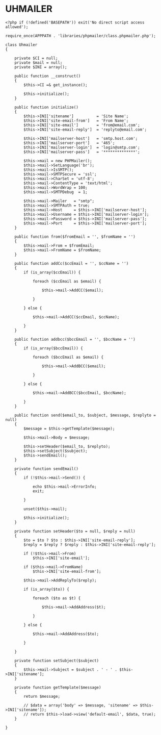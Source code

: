 UHMAILER
========

	<?php if (!defined('BASEPATH')) exit('No direct script access allowed');

	require_once(APPPATH . 'libraries/phpmailer/class.phpmailer.php');

	class Uhmailer
	{

		private $CI = null;
		private $mail = null;
		private $INI = array();

		public function __construct()
		{
			$this->CI =& get_instance();

	        $this->initialize();
		}

	    public function initialize()
	    {
	        $this->INI['sitename']          = 'Site Name';
	        $this->INI['site-email-from']   = 'From Name';
	        $this->INI['site-email']        = 'from@email.com';
	        $this->INI['site-email-reply']  = 'replyto@email.com';

	        $this->INI['mailserver-host']   = 'smtp.host.com';
	        $this->INI['mailserver-port']   = '465';
	        $this->INI['mailserver-login']  = 'login@smtp.com';
	        $this->INI['mailserver-pass']   = '**************';

	        $this->mail = new PHPMailer();
	        $this->mail->SetLanguage('br');
	        $this->mail->IsSMTP();
	        $this->mail->SMTPSecure = 'ssl';
	        $this->mail->CharSet = 'utf-8';
	        $this->mail->ContentType = 'text/html';
	        $this->mail->WordWrap = 100;
	        $this->mail->SMTPDebug  = 1;

	        $this->mail->Mailer   = "smtp";
	        $this->mail->SMTPAuth = true;
	        $this->mail->Host     = $this->INI['mailserver-host'];
	        $this->mail->Username = $this->INI['mailserver-login'];
	        $this->mail->Password = $this->INI['mailserver-pass'];
	        $this->mail->Port     = $this->INI['mailserver-port'];
	    }

	    public function from($fromEmail = '', $fromName = '')
	    {
	        $this->mail->From = $fromEmail;
	        $this->mail->FromName = $fromName;
	    }

	    public function addCc($ccEmail = '', $ccName = '')
	    {
	        if (is_array($ccEmail)) {

	            foreach ($ccEmail as $email) {

	                $this->mail->AddCC($email);

	            }

	        } else {

	            $this->mail->AddCC($ccEmail, $ccName);

	        }
	    }

	    public function addbcc($bccEmail = '', $bccName = '')
	    {
	        if (is_array($bccEmail)) {

	            foreach ($bccEmail as $email) {

	                $this->mail->AddBCC($email);

	            }

	        } else {

	            $this->mail->AddBCC($bccEmail, $bccName);

	        }
	    }

		public function send($email_to, $subject, $message, $replyto = null)
	    {
	        $message = $this->getTemplate($message);

	        $this->mail->Body = $message;

	        $this->setHeader($email_to, $replyto);
	        $this->setSubject($subject);
	        $this->sendEmail();
	    }

	    private function sendEmail()
	    {
	        if (!$this->mail->Send()) {

	            echo $this->mail->ErrorInfo;
	            exit;

	        }

	        unset($this->mail);

	        $this->initialize();
	    }

	    private function setHeader($to = null, $reply = null)
	    {
	        $to = $to ? $to : $this->INI['site-email-reply'];
	        $reply = $reply ? $reply : $this->INI['site-email-reply'];

	        if (!$this->mail->From)
	            $this->INI['site-email'];

	        if ($this->mail->FromName)
	            $this->INI['site-email-from'];

	        $this->mail->AddReplyTo($reply);

	        if (is_array($to)) {

	            foreach ($to as $t) {

	                $this->mail->AddAddress($t);

	            }

	        } else {

	            $this->mail->AddAddress($to);

	        }

	    }

	    private function setSubject($subject)
	    {
	        $this->mail->Subject = $subject . ' - ' . $this->INI['sitename'];
	    }

	    private function getTemplate($message)
	    {
	        return $message;

	        // $data = array('body' => $message, 'sitename' => $this->INI['sitename']);
	        // return $this->load->view('default-email', $data, true);
	    }

	}